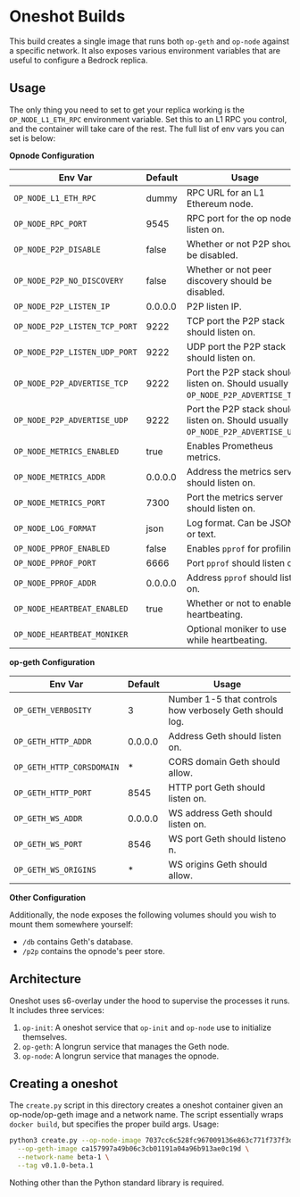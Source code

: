 # Oneshot Builds

This build creates a single image that runs both `op-geth` and `op-node` against a specific network. It also exposes various environment variables that are useful to configure a Bedrock replica. 

## Usage

The only thing you need to set to get your replica working is the `OP_NODE_L1_ETH_RPC` environment variable. Set this to an L1 RPC you control, and the container will take care of the rest. The full list of env vars you can set is below:

**Opnode Configuration**

Env Var|Default|Usage
---|---|---
`OP_NODE_L1_ETH_RPC`|dummy|RPC URL for an L1 Ethereum node.
`OP_NODE_RPC_PORT`|9545|RPC port for the op node to listen on.
`OP_NODE_P2P_DISABLE`|false|Whether or not P2P should be disabled.
`OP_NODE_P2P_NO_DISCOVERY`|false|Whether or not peer discovery should be disabled.
`OP_NODE_P2P_LISTEN_IP`|0.0.0.0|P2P listen IP.
`OP_NODE_P2P_LISTEN_TCP_PORT`|9222|TCP port the P2P stack should listen on.
`OP_NODE_P2P_LISTEN_UDP_PORT`|9222|UDP port the P2P stack should listen on.
`OP_NODE_P2P_ADVERTISE_TCP`|9222|Port the P2P stack should listen on. Should usually be `OP_NODE_P2P_ADVERTISE_TCP`.
`OP_NODE_P2P_ADVERTISE_UDP`|9222|Port the P2P stack should listen on. Should usually be `OP_NODE_P2P_ADVERTISE_UDP`.
`OP_NODE_METRICS_ENABLED`|true|Enables Prometheus metrics.
`OP_NODE_METRICS_ADDR`|0.0.0.0|Address the metrics server should listen on.
`OP_NODE_METRICS_PORT`|7300|Port the metrics server should listen on.
`OP_NODE_LOG_FORMAT`|json|Log format. Can be JSON or text.
`OP_NODE_PPROF_ENABLED`|false|Enables `pprof` for profiling.
`OP_NODE_PPROF_PORT`|6666|Port `pprof` should listen on.
`OP_NODE_PPROF_ADDR`|0.0.0.0|Address `pprof` should listen on.
`OP_NODE_HEARTBEAT_ENABLED`|true|Whether or not to enable heartbeating.
`OP_NODE_HEARTBEAT_MONIKER`||Optional moniker to use while heartbeating.

**op-geth Configuration**

Env Var|Default|Usage
---|---|---
`OP_GETH_VERBOSITY`|3|Number 1-5 that controls how verbosely Geth should log.
`OP_GETH_HTTP_ADDR`|0.0.0.0|Address Geth should listen on.
`OP_GETH_HTTP_CORSDOMAIN`|*|CORS domain Geth should allow.
`OP_GETH_HTTP_PORT`|8545|HTTP port Geth should listen on.
`OP_GETH_WS_ADDR`|0.0.0.0|WS address Geth should listen on.
`OP_GETH_WS_PORT`|8546|WS port Geth should listeno n.
`OP_GETH_WS_ORIGINS`|*|WS origins Geth should allow.

**Other Configuration**

Additionally, the node exposes the following volumes should you wish to mount them somewhere yourself:

- `/db` contains Geth's database.
- `/p2p` contains the opnode's peer store.


## Architecture

Oneshot uses s6-overlay under the hood to supervise the processes it runs. It includes three services:

1. `op-init`: A oneshot service that `op-init` and `op-node` use to initialize themselves.
2. `op-geth`: A longrun service that manages the Geth node.
3. `op-node`: A longrun service that manages the opnode.

## Creating a oneshot

The `create.py` script in this directory creates a oneshot container given an op-node/op-geth image and a network name. The script essentially wraps `docker build`, but specifies the proper build args. Usage:

```bash
python3 create.py --op-node-image 7037cc6c528fc967009136e863c771f737f3d231 \
  --op-geth-image ca157997a49b06c3cb01191a04a96b913ae0c19d \
  --network-name beta-1 \
  --tag v0.1.0-beta.1
```

Nothing other than the Python standard library is required.